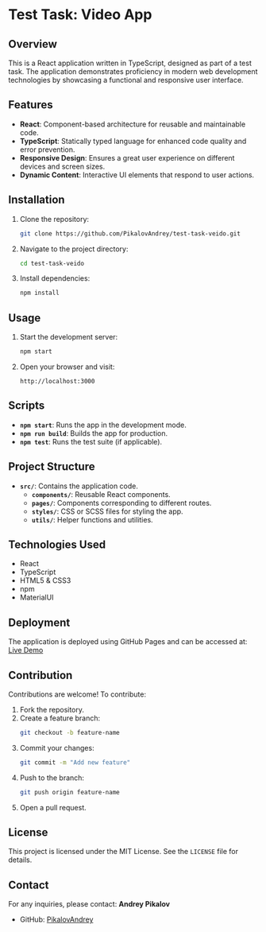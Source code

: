# Test Task: Video App

## Overview
This is a React application written in TypeScript, designed as part of a test task. The application demonstrates proficiency in modern web development technologies by showcasing a functional and responsive user interface.

## Features
- **React**: Component-based architecture for reusable and maintainable code.
- **TypeScript**: Statically typed language for enhanced code quality and error prevention.
- **Responsive Design**: Ensures a great user experience on different devices and screen sizes.
- **Dynamic Content**: Interactive UI elements that respond to user actions.

## Installation
1. Clone the repository:
   ```bash
   git clone https://github.com/PikalovAndrey/test-task-veido.git
   ```
2. Navigate to the project directory:
   ```bash
   cd test-task-veido
   ```
3. Install dependencies:
   ```bash
   npm install
   ```

## Usage
1. Start the development server:
   ```bash
   npm start
   ```
2. Open your browser and visit:
   ```
   http://localhost:3000
   ```

## Scripts
- **`npm start`**: Runs the app in the development mode.
- **`npm run build`**: Builds the app for production.
- **`npm test`**: Runs the test suite (if applicable).

## Project Structure
- **`src/`**: Contains the application code.
  - **`components/`**: Reusable React components.
  - **`pages/`**: Components corresponding to different routes.
  - **`styles/`**: CSS or SCSS files for styling the app.
  - **`utils/`**: Helper functions and utilities.

## Technologies Used
- React
- TypeScript
- HTML5 & CSS3
- npm
- MaterialUI

## Deployment
The application is deployed using GitHub Pages and can be accessed at:
[Live Demo](https://pikalovandrey.github.io/test-task-veido/)

## Contribution
Contributions are welcome! To contribute:
1. Fork the repository.
2. Create a feature branch:
   ```bash
   git checkout -b feature-name
   ```
3. Commit your changes:
   ```bash
   git commit -m "Add new feature"
   ```
4. Push to the branch:
   ```bash
   git push origin feature-name
   ```
5. Open a pull request.

## License
This project is licensed under the MIT License. See the `LICENSE` file for details.

## Contact
For any inquiries, please contact:
**Andrey Pikalov**
- GitHub: [PikalovAndrey](https://github.com/PikalovAndrey)


